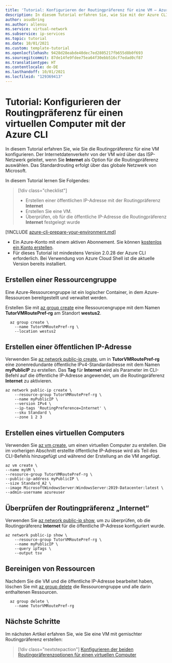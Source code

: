 ```yaml
---
title: 'Tutorial: Konfigurieren der Routingpräferenz für eine VM – Azure CLI'
description: In diesem Tutorial erfahren Sie, wie Sie mit der Azure CLI eine VM mit öffentlicher IP-Adresse und Routingpräferenz erstellen.
author: asudbring
ms.author: allensu
ms.service: virtual-network
ms.subservice: ip-services
ms.topic: tutorial
ms.date: 10/01/2021
ms.custom: template-tutorial
ms.openlocfilehash: 9428d28eabde40dec7ed2805217fb655d8b0f693
ms.sourcegitcommit: 87de14fe9fdee75ea64f30ebb516cf7edad0cf87
ms.translationtype: HT
ms.contentlocale: de-DE
ms.lasthandoff: 10/01/2021
ms.locfileid: "129369413"
---
```

# <a name="tutorial-configure-routing-preference-for-a-vm-using-the-azure-cli"></a>Tutorial: Konfigurieren der Routingpräferenz für einen virtuellen Computer mit der Azure CLI
In diesem Tutorial erfahren Sie, wie Sie die Routingpräferenz für eine VM konfigurieren. Der Internetdatenverkehr von der VM wird über das ISP-Netzwerk geleitet, wenn Sie **Internet** als Option für die Routingpräferenz auswählen. Das Standardrouting erfolgt über das globale Netzwerk von Microsoft.

In diesem Tutorial lernen Sie Folgendes:

> [!div class="checklist"]
> * Erstellen einer öffentlichen IP-Adresse mit der Routingpräferenz **Internet**
> * Erstellen Sie eine VM.
> * Überprüfen, ob für die öffentliche IP-Adresse die Routingpräferenz **Internet** festgelegt wurde

[!INCLUDE [azure-cli-prepare-your-environment.md](../../../includes/azure-cli-prepare-your-environment.md)]

- Ein Azure-Konto mit einem aktiven Abonnement. Sie können [kostenlos ein Konto erstellen](https://azure.microsoft.com/free/?WT.mc_id=A261C142F).
- Für dieses Tutorial ist mindestens Version 2.0.28 der Azure CLI erforderlich. Bei Verwendung von Azure Cloud Shell ist die aktuelle Version bereits installiert.

## <a name="create-a-resource-group"></a>Erstellen einer Ressourcengruppe

Eine Azure-Ressourcengruppe ist ein logischer Container, in dem Azure-Ressourcen bereitgestellt und verwaltet werden.

Erstellen Sie mit [az group create](/cli/azure/group#az_group_create) eine Ressourcengruppe mit dem Namen **TutorVMRoutePref-rg** am Standort **westus2**.

```azurecli-interactive
  az group create \
    --name TutorVMRoutePref-rg \
    --location westus2
```

## <a name="create-a-public-ip-address"></a>Erstellen einer öffentlichen IP-Adresse

Verwenden Sie [az network public-ip create](/cli/azure/network/public-ip#az_network_public_ip_create), um in **TutorVMRoutePref-rg** eine zonenredundante öffentliche IPv4-Standardadresse mit dem Namen **myPublicIP** zu erstellen. Das **Tag** für **Internet** wird als Parameter im CLI-Befehl auf die öffentliche IP-Adresse angewendet, um die Routingpräferenz **Internet** zu aktivieren.

```azurecli-interactive
az network public-ip create \
    --resource-group TutorVMRoutePref-rg \
    --name myPublicIP \
    --version IPv4 \
    --ip-tags 'RoutingPreference=Internet' \
    --sku Standard \
    --zone 1 2 3
```

## <a name="create-virtual-machine"></a>Erstellen eines virtuellen Computers

Verwenden Sie [az vm create](/cli/azure/vm#az_vm_create), um einen virtuellen Computer zu erstellen. Die im vorherigen Abschnitt erstellte öffentliche IP-Adresse wird als Teil des CLI-Befehls hinzugefügt und während der Erstellung an die VM angefügt.

```azurecli-interactive
az vm create \
--name myVM \
--resource-group TutorVMRoutePref-rg \
--public-ip-address myPublicIP \
--size Standard_A2 \
--image MicrosoftWindowsServer:WindowsServer:2019-Datacenter:latest \
--admin-username azureuser
```

## <a name="verify-internet-routing-preference"></a>Überprüfen der Routingpräferenz „Internet“

Verwenden Sie [az network public-ip show](/cli/azure/network/public-ip#az_network_public_ip_show), um zu überprüfen, ob die Routingpräferenz **Internet** für die öffentliche IP-Adresse konfiguriert wurde.

```azurecli-interactive
az network public-ip show \
    --resource-group TutorVMRoutePref-rg \
    --name myPublicIP \
    --query ipTags \
    --output tsv
```

## <a name="clean-up-resources"></a>Bereinigen von Ressourcen

Nachdem Sie die VM und die öffentliche IP-Adresse bearbeitet haben, löschen Sie mit [az group delete](/cli/azure/group#az_group_delete) die Ressourcengruppe und alle darin enthaltenen Ressourcen.

```azurecli-interactive
  az group delete \
    --name TutorVMRoutePref-rg
```

## <a name="next-steps"></a>Nächste Schritte

Im nächsten Artikel erfahren Sie, wie Sie eine VM mit gemischter Routingpräferenz erstellen:
> [!div class="nextstepaction"]
> [Konfigurieren der beiden Routingpräferenzoptionen für einen virtuellen Computer](routing-preference-mixed-network-adapter-portal.md)

